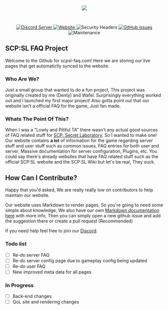 <div align="center">
  <br />
  <p>
    <img src="https://scpsl-faq.com/cdn/grav-logo.png"/>
  </p>
  <br />
  <p>
    <a href="https://discord.gg/qZ97fZjJeq">
      <img src="https://discordapp.com/api/guilds/702301139319783464/widget.png?style=shield" alt="Discord Server">
    </a>
    <a href="https://scpsl-faq.com">
      <img alt="Website" src="https://img.shields.io/website?down_color=red&down_message=OFFLINE&up_message=ONLINE&url=https%3A%2F%2Fscpsl-faq.com">
    </a>
    <img alt="Security Headers" src="https://img.shields.io/security-headers?label=Security%20Headers%20Score&url=https%3A%2F%2Fscpsl-faq.com">
    <a href="https://github.com/DentyTxR/SCPSL-FAQ-Project/issues">
      <img alt="GitHub issues" src="https://img.shields.io/github/issues-raw/DentyTxR/SCPSL-FAQ-Project">
    </a>
    <img alt="Maintenance" src="https://img.shields.io/maintenance/yes/2023">
  </p>
</div>


## SCP:SL FAQ Project
Welcome to the Github for scpsl-faq.com!
Here we are storing our live pages that get automaticlly synced to the website.

### Who Are We?
Just a small group that wanted to do a fun project, This project was originally created by me (Denty) and Wafel. Surprisingly everything worked out and I launched my first major project! Also gotta point out that our website isn't a official FAQ for the game, Just fan made.

### Whats The Point Of This?
When I was a "Lowly and Pitiful TA" there wasn't any actual good sources of FAQ related stuff for [SCP: Secret Laboratory](https://scpslgame.com/), So I wanted to make one! Our website contains **a lot** of information for the game regarding server stuff and user stuff such as common issues, FAQ entries for both user and server, Massive documentation for server configuration, Plugins, etc. You could say there's already websites that have FAQ related stuff such as the official SCP:SL website and the SCP:SL Wiki but let's be real, They suck.



## How Can I Contribute?
Happy that you'd asked, We are really really low on contributors to help maintain our website.

Our website uses Markdown to render pages, So you're going to need some simple about knowledge, We also have our own [Markdown documentation here](https://scpsl-faq.com/en/markdown) with more info, Then you can simply open a new github issue and add the suggestion there or create a pull request (Recommended)

If you need help feel free to join our [Discord](https://discord.gg/qZ97fZjJeq).


### Todo list

- [ ] Re-do server FAQ
- [ ] Re-do server config page due to gameplay config being updated
- [ ] Re-do user FAQ
- [ ] New improved meta data for all pages

### In Progress
- [ ] Back-end changes
- [ ] QoL site and rendering changes
